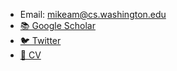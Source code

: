 - Email: mikeam@cs.washington.edu
- [📚 Google Scholar](https://scholar.google.com/citations?user=lK6SO9IAAAAJ&hl=en)
- [🐦 Twitter](https://twitter.com/Mike_A_Merrill)
- [📄 CV](./resources/Mike_Merrill_CV.pdf)